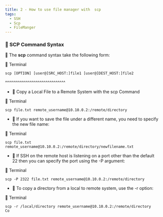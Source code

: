 ```yaml
---
title: 2 - How to use file manager with  scp
tags:
  - SSH
  - Scp
  - FileManger
---
```


### 💬 SCP Command Syntax

📝 The **scp** command syntax take the following form:

🔰 Terminal
```shell
scp [OPTION] [user@]SRC_HOST:]file1 [user@]DEST_HOST:]file2
```
^^^^^^^^^^^^^^^^^^^^^^^^^^^^^^

* 📌 Copy a Local File to a Remote System with the scp Command

🔰 Terminal
```shell
scp file.txt remote_username@10.10.0.2:/remote/directory
```

* 📌  If you want to save the file under a different name, you need to specify the new file name:

🔰 Terminal
```shell
scp file.txt remote_username@10.10.0.2:/remote/directory/newfilename.txt
```

* 📌  If SSH on the remote host is listening on a port other than the default 22 then you can specify the port using the -P argument:

🔰 Terminal
```shell
scp -P 2322 file.txt remote_username@10.10.0.2:/remote/directory
```

* 📌  To copy a directory from a local to remote system, use the -r option:

🔰 Terminal
```shell
scp -r /local/directory remote_username@10.10.0.2:/remote/directory
Co
```
